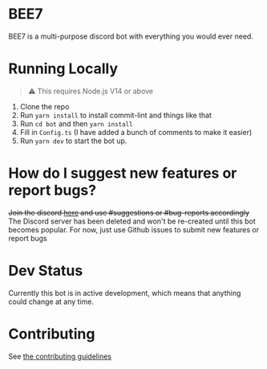 # BEE7

BEE7 is a multi-purpose discord bot with everything you would ever need.

# Running Locally

> ⚠️ This requires Node.js V14 or above

1. Clone the repo
2. Run `yarn install` to install commit-lint and things like that
3. Run `cd bot` and then `yarn install`
4. Fill in `Config.ts` (I have added a bunch of comments to make it easier)
5. Run `yarn dev` to start the bot up.

# How do I suggest new features or report bugs?

~~Join the discord [here](https://discord.gg/fbsDSTperG) and use #suggestions or #bug-reports accordingly~~
The Discord server has been deleted and won't be re-created until this bot becomes popular. For now, just use Github issues to submit new features or report bugs

# Dev Status

Currently this bot is in active development, which means that anything could change at any time.

# Contributing

See [the contributing guidelines](CONTRIBUTING.md)
